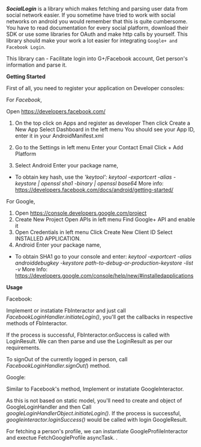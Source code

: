 

_**SocialLogin**_ is a library which makes fetching and parsing user data from social network easier. If you sometime have tried to work with social networks on android you would remember that this is quite cumbersome. You have to read documentation for every social platform, download their SDK or use some libraries for OAuth and make http calls by yourself. This library should make your work a lot easier for integrating ```Google+ and Facebook Login```.

This library can - Facilitate login into G+/Facebook account, Get person's information and parse it.

**Getting Started**	

First of all, you need to register your application on Developer consoles:

For _Facebook_,

Open https://developers.facebook.com/
1. On the top click on Apps and register as developer Then click Create a New App Select Dashboard in the left menu You should see your App ID, enter it in your AndroidManifest.xml

    <meta-data
        android:name="com.facebook.sdk.ApplicationId"
        android:value="**App ID**"
    />
2. Go to the Settings in left menu Enter your Contact Email Click + Add Platform 
3. Select Android Enter your package name,
* To obtain key hash, use the *'keytool': keytool -exportcert -alias -keystore | openssl sha1 -binary | openssl base64*
More info: https://developers.facebook.com/docs/android/getting-started/

For Google,

1. Open https://console.developers.google.com/project 
2. Create New Project Open APIs in left menu Find Google+ API and enable it 
3. Open Credentials in left menu Click Create New Client ID Select INSTALLED APPLICATION.
4. Android Enter your package name,
* To obtain SHA1 go to your console and enter: 
*keytool -exportcert -alias androiddebugkey -keystore path-to-debug-or-production-keystore -list -v*
More Info: https://developers.google.com/console/help/new/#installedapplications

**Usage**

Facebook:

Implement or instatiate FbInteractor and just call *FacebookLoginHandler.initiateLogin()*, 
you'll get the callbacks in respective methods of FbInteractor. 

If the process is successful, FbInteractor.onSuccess is called with LoginResult. We can then parse and use the LoginResult as per our requirements.

To signOut of the currently logged in person, call *FacebookLoginHandler.signOut(*) method.

Google:

Similar to Facebook's method, Implement or instatiate GoogleInteractor.

As this is not based on static model, you'll need to create and object of GoogleLoginHandler and then Call *googleLoginHandlerObject.initiateLogin()*. If the process is successful, *googleinteractor.loginSuccess()* would be called with login GoogleResult. 

For fetching a person's profile, we can instantiate GoogleProfileInteractor and exectue FetchGoogleProfile asyncTask.
.

